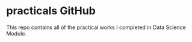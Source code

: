 # practicals GitHub
This repo contains all of the practical works I completed in Data Science Module.
